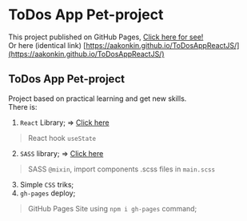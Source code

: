 # ToDos App Pet-project

This project published on GitHub Pages, [Click here for see!](https://aakonkin.github.io/ToDosAppReactJS/)<br>
Or here (identical link) [https://aakonkin.github.io/ToDosAppReactJS/](https://aakonkin.github.io/ToDosAppReactJS/)<br>

## ToDos App Pet-project
Project based on practical learning and get new skills. <br>
There is:<br>
1. `React` Library; => [Click here](https://github.com/facebook/create-react-app)<br>
> React hook `useState`<br>
2. `SASS` library; => [Click here](https://sass-lang.com/)<br>
> SASS `@mixin`, import components .scss files in `main.scss`
3. Simple `CSS` triks;<br>
4. `gh-pages` deploy;<br>
> GitHub Pages Site using `npm i gh-pages` command;<br>